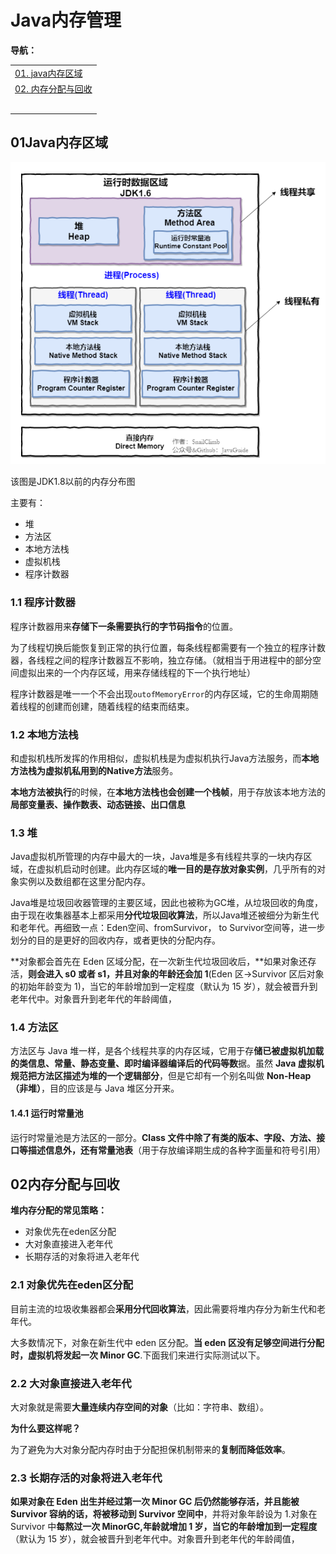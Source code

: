 # Java内存管理

**导航：**

|                                                              |
| ------------------------------------------------------------ |
| [01. java内存区域](/Java/虚拟机/Java内存管理.md#01java运内存区域) |
| [02. 内存分配与回收](/Java/虚拟机/Java内存管理.md#02内存分配与回收) |
|                                                              |
|                                                              |
|                                                              |
|                                                              |
|                                                              |









## 01Java内存区域

![image-20211213154826720](Java内存管理.assets/image-20211213154826720.png)

该图是JDK1.8以前的内存分布图

主要有：

- 堆
- 方法区
- 本地方法栈
- 虚拟机栈
- 程序计数器

###  1.1 程序计数器

程序计数器用来**存储下一条需要执行的字节码指令**的位置。

为了线程切换后能恢复到正常的执行位置，每条线程都需要有一个独立的程序计数器，各线程之间的程序计数器互不影响，独立存储。（就相当于用进程中的部分空间虚拟出来的一个内存区域，用来存储线程的下一个执行地址）



程序计数器是唯一一个不会出现`outofMemoryError`的内存区域，它的生命周期随着线程的创建而创建，随着线程的结束而结束。



### 1.2 本地方法栈

和虚拟机栈所发挥的作用相似，虚拟机栈是为虚拟机执行Java方法服务，而**本地方法栈为虚拟机私用到的Native方法**服务。



**本地方法被执行**的时候，在**本地方法栈也会创建一个栈帧**，用于存放该本地方法的**局部变量表、操作数表、动态链接、出口信息**



### 1.3 堆

Java虚拟机所管理的内存中最大的一块，Java堆是多有线程共享的一块内存区域，在虚拟机启动时创建。此内存区域的**唯一目的是存放对象实例**，几乎所有的对象实例以及数组都在这里分配内存。

Java堆是垃圾回收器管理的主要区域，因此也被称为GC堆，从垃圾回收的角度，由于现在收集器基本上都采用**分代垃圾回收算法**，所以Java堆还被细分为新生代和老年代。再细致一点：Eden空间、fromSurvivor， to Survivor空间等，进一步划分的目的是更好的回收内存，或者更快的分配内存。



**对象都会首先在 Eden 区域分配，在一次新生代垃圾回收后，**如果对象还存活，**则会进入 s0 或者 s1，并且对象的年龄还会加 1**(Eden 区->Survivor 区后对象的初始年龄变为 1)，当它的年龄增加到一定程度（默认为 15 岁），就会被晋升到老年代中。对象晋升到老年代的年龄阈值，



### 1.4 方法区

方法区与 Java 堆一样，是各个线程共享的内存区域，它用于存**储已被虚拟机加载的类信息、常量、静态变量、即时编译器编译后的代码等数**据。虽然 **Java 虚拟机规范把方法区描述为堆的一个逻辑部分**，但是它却有一个别名叫做 **Non-Heap（非堆）**，目的应该是与 Java 堆区分开来。

#### 1.4.1 运行时常量池

运行时常量池是方法区的一部分。**Class 文件中除了有类的版本、字段、方法、接口等描述信息外，还有常量池表**（用于存放编译期生成的各种字面量和符号引用）



## 02内存分配与回收

**堆内存分配的常见策略：**

- 对象优先在eden区分配
- 大对象直接进入老年代
- 长期存活的对象将进入老年代



### 2.1 对象优先在eden区分配

目前主流的垃圾收集器都会**采用分代回收算法**，因此需要将堆内存分为新生代和老年代。

大多数情况下，对象在新生代中 eden 区分配。**当 eden 区没有足够空间进行分配时，虚拟机将发起一次 Minor GC**.下面我们来进行实际测试以下。



### 2.2 大对象直接进入老年代

大对象就是需要**大量连续内存空间的对象**（比如：字符串、数组）。

**为什么要这样呢？**

为了避免为大对象分配内存时由于分配担保机制带来的**复制而降低效率**。



### 2.3 长期存活的对象将进入老年代

**如果对象在 Eden 出生并经过第一次 Minor GC 后仍然能够存活，并且能被 Survivor 容纳的话，将被移动到 Survivor 空间中**，并将对象年龄设为 1.对象在 Survivor 中**每熬过一次 MinorGC,年龄就增加 1 岁，当它的年龄增加到一定程度**（默认为 15 岁），就会被晋升到老年代中。对象晋升到老年代的年龄阈值，






